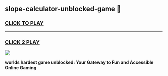 
## slope-calculator-unblocked-game 👋
<h3>
<a href="https://premium.freeplayer.one?title=slope-calculator-unblocked-game&ref=14F">CLICK TO PLAY</a></h3>
<hr>

<h3>
<a href="https://premium.freeplayer.one?title=slope-calculator-unblocked-game&ref=14F">CLICK 2 PLAY</a>
  
</h3>

<a href="https://premium.freeplayer.one?title=slope-calculator-unblocked-game&ref=12F/"><img src="https://clearcache.store/games.png"></a>


**worlds hardest game unblocked: Your Gateway to Fun and Accessible Online Gaming**
